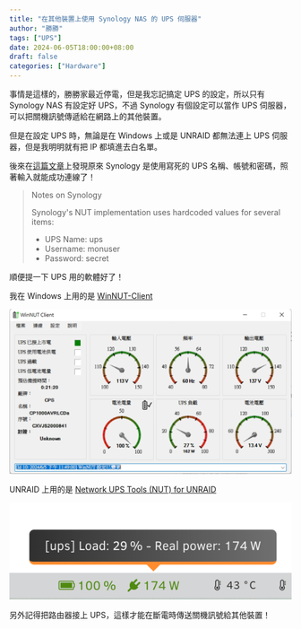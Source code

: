 ```yaml
---
title: "在其他裝置上使用 Synology NAS 的 UPS 伺服器"
author: "勝勝"
tags: ["UPS"]
date: 2024-06-05T18:00:00+08:00
draft: false
categories: ["Hardware"]
---
```


事情是這樣的，勝勝家最近停電，但是我忘記搞定 UPS 的設定，所以只有 Synology NAS 有設定好 UPS，不過 Synology 有個設定可以當作 UPS 伺服器，可以把關機訊號傳遞給在網路上的其他裝置。

但是在設定 UPS 時，無論是在 Windows 上或是 UNRAID 都無法連上 UPS 伺服器，但是我明明就有把 IP 都填進去白名單。

後來在[這篇文章](https://forum.netgate.com/topic/183961/nut-package-2-8-1-and-above/3?lang=zh-TW)上發現原來 Synology 是使用寫死的 UPS 名稱、帳號和密碼，照著輸入就能成功連線了！

> Notes on Synology
>
> Synology's NUT implementation uses hardcoded values for several items:
>
> - UPS Name: ups
> - Username: monuser
> - Password: secret

順便提一下 UPS 用的軟體好了！

我在 Windows 上用的是 [WinNUT-Client](https://github.com/nutdotnet/WinNUT-Client/releases)

![](/img/SCR-20240606-baiw.png)

UNRAID 上用的是 [Network UPS Tools (NUT) for UNRAID](https://forums.unraid.net/topic/60217-plugin-nut-v2-network-ups-tools/)

![](/img/SCR-20240606-baog.png)

另外記得把路由器接上 UPS，這樣才能在斷電時傳送關機訊號給其他裝置！
